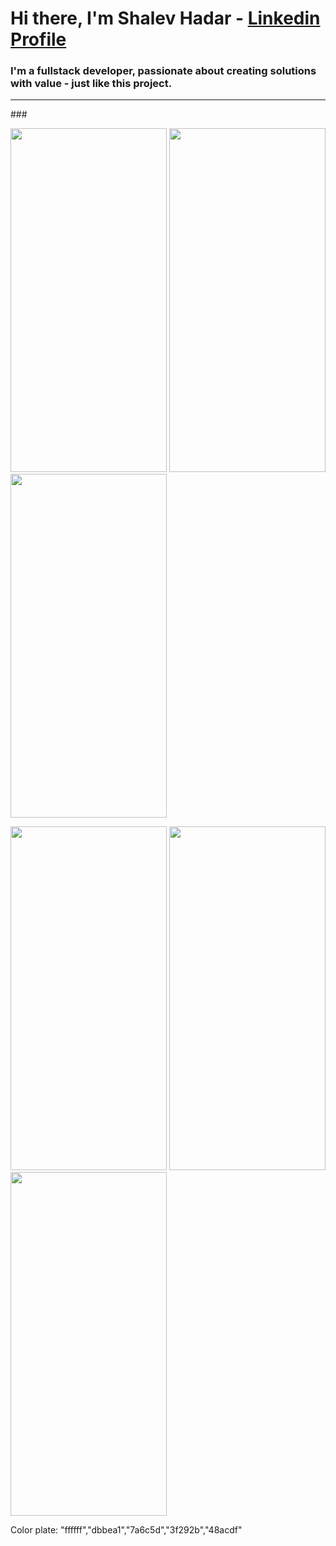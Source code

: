 # Hi there, I'm Shalev Hadar - [Linkedin Profile](https://www.linkedin.com/in/shalev-hadar-30703b144/)
### I'm a fullstack developer, passionate about creating solutions with value - just like this project.
<hr class="dashed">
### 

<p float="left">
  <img src="https://user-images.githubusercontent.com/76647060/148210836-29983288-e5e7-4754-8fd5-f6191fef29fb.PNG" width="250" height="550">
  <img src="https://user-images.githubusercontent.com/76647060/148212424-f41b0f12-3d9f-4cf0-89d1-3cf9d055f859.PNG" width="250" height="550">
  <img src="https://user-images.githubusercontent.com/76647060/148212039-9cac9ae4-eb3a-4fe2-addf-abe40c928859.PNG" width="250" height="550">
</p>

<p float="left">
  <img src="https://user-images.githubusercontent.com/76647060/148212501-d6f7c218-f5da-486e-a4a8-0a333c89729f.PNG" width="250" height="550">
  <img src="https://user-images.githubusercontent.com/76647060/148212505-63fadf08-e24e-4bc5-b21f-46b93a821584.PNG" width="250" height="550">
  <img src="https://user-images.githubusercontent.com/76647060/148212509-9ad75844-954d-40bd-9dd5-5533e89aabbd.PNG" width="250" height="550">
</p>

<!-- hr.dashed {
  border-top: 3px dashed #bbb;
} -->

Color plate: "ffffff","dbbea1","7a6c5d","3f292b","48acdf"
